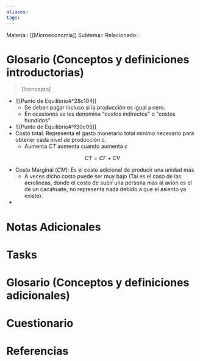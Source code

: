 ```yaml
---
aliases: 
tags:
---
```

Materia:: [[Microeconomía]]
Subtema:: 
Relacionado:: 



# Glosario (Conceptos y definiciones introductorias)
> [!concepto]

- ![[Punto de Equilibrio#^28c104]]
	- Se deben pagar incluso si la producción es igual a cero. 
	- En ocasiones se les denomina "costos indirectos" o "costos hundidos"
- ![[Punto de Equilibrio#^f30c05]]
- Costo total: Representa el gasto monetario total mínimo necesario para obtener cada nivel de producción $c$. 
	- Aumenta $CT$ aumenta cuando aumenta $c$ 

$$ CT = CF + CV$$
- Costo Marginal ($CM$): Es el costo adicional de producir una unidad más
	- A veces dicho costo puede ser muy bajo (Tal es el caso de las aerolineas, donde el costo de subir una persona más al avión es el de un cacahuate, no representa nada debido a que el asiento ya existe). 
- 
# Notas Adicionales

# Tasks

# Glosario (Conceptos y definiciones adicionales)

# Cuestionario

# Referencias 
